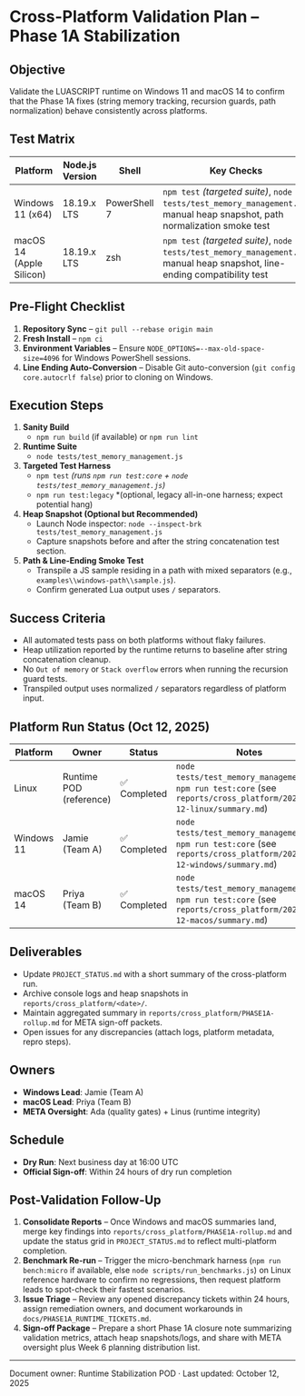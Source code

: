 # Cross-Platform Validation Plan – Phase 1A Stabilization

## Objective

Validate the LUASCRIPT runtime on Windows 11 and macOS 14 to confirm that the Phase 1A fixes (string memory tracking, recursion guards, path normalization) behave consistently across platforms.

## Test Matrix

| Platform | Node.js Version | Shell | Key Checks |
| --- | --- | --- | --- |
| Windows 11 (x64) | 18.19.x LTS | PowerShell 7 | `npm test` *(targeted suite)*, `node tests/test_memory_management.js`, manual heap snapshot, path normalization smoke test |
| macOS 14 (Apple Silicon) | 18.19.x LTS | zsh | `npm test` *(targeted suite)*, `node tests/test_memory_management.js`, manual heap snapshot, line-ending compatibility test |

## Pre-Flight Checklist

1. **Repository Sync** – `git pull --rebase origin main`
2. **Fresh Install** – `npm ci`
3. **Environment Variables** – Ensure `NODE_OPTIONS=--max-old-space-size=4096` for Windows PowerShell sessions.
4. **Line Ending Auto-Conversion** – Disable Git auto-conversion (`git config core.autocrlf false`) prior to cloning on Windows.

## Execution Steps

1. **Sanity Build**
   - `npm run build` (if available) or `npm run lint`
2. **Runtime Suite**
   - `node tests/test_memory_management.js`
3. **Targeted Test Harness**
   - `npm test` *(runs `npm run test:core` + `node tests/test_memory_management.js`)*
   - `npm run test:legacy` *(optional, legacy all-in-one harness; expect potential hang)
4. **Heap Snapshot (Optional but Recommended)**
   - Launch Node inspector: `node --inspect-brk tests/test_memory_management.js`
   - Capture snapshots before and after the string concatenation test section.
5. **Path & Line-Ending Smoke Test**
   - Transpile a JS sample residing in a path with mixed separators (e.g., `examples\\windows-path\\sample.js`).
   - Confirm generated Lua output uses `/` separators.

## Success Criteria

- All automated tests pass on both platforms without flaky failures.
- Heap utilization reported by the runtime returns to baseline after string concatenation cleanup.
- No `Out of memory` or `Stack overflow` errors when running the recursion guard tests.
- Transpiled output uses normalized `/` separators regardless of platform input.

## Platform Run Status (Oct 12, 2025)

| Platform | Owner | Status | Notes |
| --- | --- | --- | --- |
| Linux | Runtime POD (reference) | ✅ Completed | `node tests/test_memory_management.js`, `npm run test:core` (see `reports/cross_platform/2025-10-12-linux/summary.md`) |
| Windows 11 | Jamie (Team A) | ✅ Completed | `node tests/test_memory_management.js`, `npm run test:core` (see `reports/cross_platform/2025-10-12-windows/summary.md`) |
| macOS 14 | Priya (Team B) | ✅ Completed | `node tests/test_memory_management.js`, `npm run test:core` (see `reports/cross_platform/2025-10-12-macos/summary.md`) |

## Deliverables

- Update `PROJECT_STATUS.md` with a short summary of the cross-platform run.
- Archive console logs and heap snapshots in `reports/cross_platform/<date>/`.
- Maintain aggregated summary in `reports/cross_platform/PHASE1A-rollup.md` for META sign-off packets.
- Open issues for any discrepancies (attach logs, platform metadata, repro steps).

## Owners

- **Windows Lead**: Jamie (Team A)
- **macOS Lead**: Priya (Team B)
- **META Oversight**: Ada (quality gates) + Linus (runtime integrity)

## Schedule

- **Dry Run**: Next business day at 16:00 UTC
- **Official Sign-off**: Within 24 hours of dry run completion

## Post-Validation Follow-Up

1. **Consolidate Reports** – Once Windows and macOS summaries land, merge key findings into `reports/cross_platform/PHASE1A-rollup.md` and update the status grid in `PROJECT_STATUS.md` to reflect multi-platform completion.
2. **Benchmark Re-run** – Trigger the micro-benchmark harness (`npm run bench:micro` if available, else `node scripts/run_benchmarks.js`) on Linux reference hardware to confirm no regressions, then request platform leads to spot-check their fastest scenarios.
3. **Issue Triage** – Review any opened discrepancy tickets within 24 hours, assign remediation owners, and document workarounds in `docs/PHASE1A_RUNTIME_TICKETS.md`.
4. **Sign-off Package** – Prepare a short Phase 1A closure note summarizing validation metrics, attach heap snapshots/logs, and share with META oversight plus Week 6 planning distribution list.


---

Document owner: Runtime Stabilization POD · Last updated: October 12, 2025
